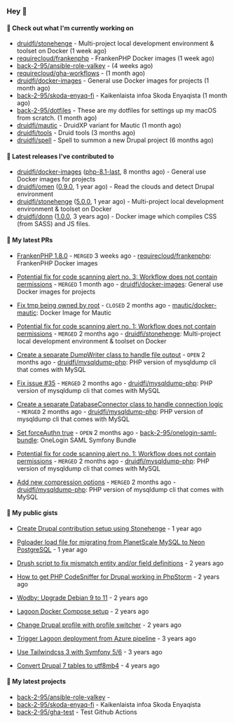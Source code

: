 ### Hey 👋

#### 👷 Check out what I'm currently working on


- [druidfi/stonehenge](https://github.com/druidfi/stonehenge) - Multi-project local development environment &amp; toolset on Docker (1 week ago)
- [requirecloud/frankenphp](https://github.com/requirecloud/frankenphp) - FrankenPHP Docker images (1 week ago)
- [back-2-95/ansible-role-valkey](https://github.com/back-2-95/ansible-role-valkey) -  (4 weeks ago)
- [requirecloud/gha-workflows](https://github.com/requirecloud/gha-workflows) -  (1 month ago)
- [druidfi/docker-images](https://github.com/druidfi/docker-images) - General use Docker images for projects (1 month ago)
- [back-2-95/skoda-enyaq-fi](https://github.com/back-2-95/skoda-enyaq-fi) - Kaikenlaista infoa Skoda Enyaqista (1 month ago)
- [back-2-95/dotfiles](https://github.com/back-2-95/dotfiles) - These are my dotfiles for settings up my macOS from scratch. (1 month ago)
- [druidfi/mautic](https://github.com/druidfi/mautic) - DruidXP variant for Mautic (1 month ago)
- [druidfi/tools](https://github.com/druidfi/tools) - Druid tools (3 months ago)
- [druidfi/spell](https://github.com/druidfi/spell) - Spell to summon a new Drupal project (6 months ago)


#### 🔭 Latest releases I've contributed to


- [druidfi/docker-images](https://github.com/druidfi/docker-images) ([php-8.1-last](https://github.com/druidfi/docker-images/releases/tag/php-8.1-last), 8 months ago) - General use Docker images for projects
- [druidfi/omen](https://github.com/druidfi/omen) ([0.9.0](https://github.com/druidfi/omen/releases/tag/0.9.0), 1 year ago) - Read the clouds and detect Drupal environment
- [druidfi/stonehenge](https://github.com/druidfi/stonehenge) ([5.0.0](https://github.com/druidfi/stonehenge/releases/tag/5.0.0), 1 year ago) - Multi-project local development environment &amp; toolset on Docker
- [druidfi/donn](https://github.com/druidfi/donn) ([1.0.0](https://github.com/druidfi/donn/releases/tag/1.0.0), 3 years ago) - Docker image which compiles CSS (from SASS) and JS files.

#### 🌱 My latest PRs


- [FrankenPHP 1.8.0](https://github.com/requirecloud/frankenphp/pull/4) - `MERGED` 3 weeks ago - [requirecloud/frankenphp](https://github.com/requirecloud/frankenphp): FrankenPHP Docker images

- [Potential fix for code scanning alert no. 3: Workflow does not contain permissions](https://github.com/druidfi/docker-images/pull/95) - `MERGED` 1 month ago - [druidfi/docker-images](https://github.com/druidfi/docker-images): General use Docker images for projects

- [Fix tmp being owned by root](https://github.com/mautic/docker-mautic/pull/406) - `CLOSED` 2 months ago - [mautic/docker-mautic](https://github.com/mautic/docker-mautic): Docker Image for Mautic

- [Potential fix for code scanning alert no. 1: Workflow does not contain permissions](https://github.com/druidfi/stonehenge/pull/128) - `MERGED` 2 months ago - [druidfi/stonehenge](https://github.com/druidfi/stonehenge): Multi-project local development environment &amp; toolset on Docker

- [Create a separate DumpWriter class to handle file output](https://github.com/druidfi/mysqldump-php/pull/59) - `OPEN` 2 months ago - [druidfi/mysqldump-php](https://github.com/druidfi/mysqldump-php): PHP version of mysqldump cli that comes with MySQL

- [Fix issue #35](https://github.com/druidfi/mysqldump-php/pull/58) - `MERGED` 2 months ago - [druidfi/mysqldump-php](https://github.com/druidfi/mysqldump-php): PHP version of mysqldump cli that comes with MySQL

- [Create a separate DatabaseConnector class to handle connection logic](https://github.com/druidfi/mysqldump-php/pull/57) - `MERGED` 2 months ago - [druidfi/mysqldump-php](https://github.com/druidfi/mysqldump-php): PHP version of mysqldump cli that comes with MySQL

- [Set forceAuthn true](https://github.com/back-2-95/onelogin-saml-bundle/pull/1) - `OPEN` 2 months ago - [back-2-95/onelogin-saml-bundle](https://github.com/back-2-95/onelogin-saml-bundle): OneLogin SAML Symfony Bundle

- [Potential fix for code scanning alert no. 1: Workflow does not contain permissions](https://github.com/druidfi/mysqldump-php/pull/56) - `MERGED` 2 months ago - [druidfi/mysqldump-php](https://github.com/druidfi/mysqldump-php): PHP version of mysqldump cli that comes with MySQL

- [Add new compression options](https://github.com/druidfi/mysqldump-php/pull/55) - `MERGED` 2 months ago - [druidfi/mysqldump-php](https://github.com/druidfi/mysqldump-php): PHP version of mysqldump cli that comes with MySQL


#### 🌱 My public gists


- [Create Drupal contribution setup using Stonehenge](https://gist.github.com/ab8f16dea7ff2222966613392ee88ce3) - 1 year ago

- [Pgloader load file for migrating from PlanetScale MySQL to Neon PostgreSQL](https://gist.github.com/55cb48adb989e61c76b675be0e5563a9) - 1 year ago

- [Drush script to fix mismatch entity and/or field definitions](https://gist.github.com/1a4e94e236d690096790aeb897d61304) - 2 years ago

- [How to get PHP CodeSniffer for Drupal working in PhpStorm](https://gist.github.com/7ee7cc712562a3d5396555f2c3aaf6f7) - 2 years ago

- [Wodby: Upgrade Debian 9 to 11](https://gist.github.com/6ec9a8d9a133801146b990c1c101197d) - 2 years ago

- [Lagoon Docker Compose setup](https://gist.github.com/df26f936d242e560c8b4030b7c1d97a7) - 2 years ago

- [Change Drupal profile with profile switcher](https://gist.github.com/c3f5453655dd21633bf9fbdd1bd5f55d) - 2 years ago

- [Trigger Lagoon deployment from Azure pipeline](https://gist.github.com/bb73dc3d76cdae889ed4bd87930682f9) - 3 years ago

- [Use Tailwindcss 3 with Symfony 5/6](https://gist.github.com/3d059e4443ee8f028ab5c8c20b602b2f) - 3 years ago

- [Convert Drupal 7 tables to utf8mb4](https://gist.github.com/ef42b2ce2f464cd2ce5bd5fb579ab3ab) - 4 years ago


#### 🌱 My latest projects


- [back-2-95/ansible-role-valkey](https://github.com/back-2-95/ansible-role-valkey) - 
- [back-2-95/skoda-enyaq-fi](https://github.com/back-2-95/skoda-enyaq-fi) - Kaikenlaista infoa Skoda Enyaqista
- [back-2-95/gha-test](https://github.com/back-2-95/gha-test) - Test Github Actions
